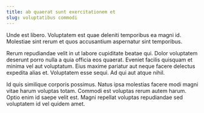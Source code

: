 ```yaml
---
title: ab quaerat sunt exercitationem et
slug: voluptatibus commodi
---
```


Unde est libero. Voluptatem est quae deleniti temporibus ea magni id. Molestiae sint rerum et quos accusantium aspernatur sint temporibus.

Rerum repudiandae velit in ut labore cupiditate beatae qui. Dolor voluptatem deserunt porro nulla a quia officia eos quaerat. Eveniet facilis quisquam et minima vel aut voluptatum. Eius maxime pariatur aut neque facere delectus expedita alias et. Voluptatem esse sequi. Ad qui aut atque nihil.

Id quis similique corporis possimus. Natus ipsa molestias facere modi magni vitae harum voluptas totam. Commodi est voluptas rerum autem harum. Optio enim id saepe velit est. Magni repellat voluptas repudiandae sed voluptatem id vel quidem amet.
